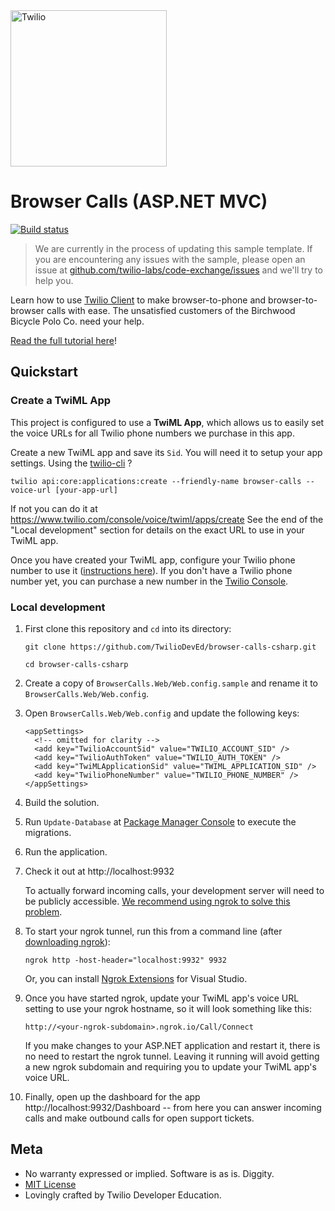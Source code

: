<a href="https://www.twilio.com">
  <img src="https://static0.twilio.com/marketing/bundles/marketing/img/logos/wordmark-red.svg" alt="Twilio" width="250" />
</a>

# Browser Calls (ASP.NET MVC)

[![Build status](https://ci.appveyor.com/api/projects/status/tiltaaj3tg78i515?svg=true)](https://ci.appveyor.com/project/TwilioDevEd/browser-calls-csharp)

> We are currently in the process of updating this sample template. If you are encountering any issues with the sample, please open an issue at [github.com/twilio-labs/code-exchange/issues](https://github.com/twilio-labs/code-exchange/issues) and we'll try to help you.

Learn how to use [Twilio Client](https://www.twilio.com/client) to make browser-to-phone and browser-to-browser calls with ease. The unsatisfied customers of the Birchwood Bicycle Polo Co. need your help.

[Read the full tutorial here](https://www.twilio.com/docs/tutorials/walkthrough/browser-calls/csharp/mvc)!

## Quickstart

### Create a TwiML App

This project is configured to use a **TwiML App**, which allows us to easily set the voice URLs for all Twilio phone numbers we purchase in this app.

Create a new TwiML app and save its `Sid`. You will need it to setup your app settings.
  Using the [twilio-cli](https://www.twilio.com/docs/twilio-cli) ?
  ```
  twilio api:core:applications:create --friendly-name browser-calls --voice-url [your-app-url]
  ```
  If not you can do it at https://www.twilio.com/console/voice/twiml/apps/create
  See the end of the "Local development" section for details on the exact URL to use in your TwiML app.

Once you have created your TwiML app, configure your Twilio phone number to use it ([instructions here](https://support.twilio.com/hc/en-us/articles/223180928-How-Do-I-Create-a-TwiML-App-)).
If you don't have a Twilio phone number yet, you can purchase a new number in the [Twilio Console](https://www.twilio.com/console/phone-numbers/incoming).

### Local development

1. First clone this repository and `cd` into its directory:
   ```
   git clone https://github.com/TwilioDevEd/browser-calls-csharp.git

   cd browser-calls-csharp
   ```

2. Create a copy of `BrowserCalls.Web/Web.config.sample` and rename it to
   `BrowserCalls.Web/Web.config`.

3. Open `BrowserCalls.Web/Web.config` and update the following keys:
   ```
   <appSettings>
     <!-- omitted for clarity -->
     <add key="TwilioAccountSid" value="TWILIO_ACCOUNT_SID" />
     <add key="TwilioAuthToken" value="TWILIO_AUTH_TOKEN" />
     <add key="TwiMLApplicationSid" value="TWIML_APPLICATION_SID" />
     <add key="TwilioPhoneNumber" value="TWILIO_PHONE_NUMBER" />
   </appSettings>
   ```

4. Build the solution.

5. Run `Update-Database` at [Package Manager
   Console](https://docs.nuget.org/consume/package-manager-console) to execute the migrations.

6. Run the application.

7. Check it out at http://localhost:9932

    To actually forward incoming calls, your development server will need to be publicly accessible. [We recommend using ngrok to solve this problem](https://www.twilio.com/blog/2015/09/6-awesome-reasons-to-use-ngrok-when-testing-webhooks.html).

8. To start your ngrok tunnel, run this from a command line (after [downloading ngrok](https://ngrok.com/download)):

	```
	ngrok http -host-header="localhost:9932" 9932
	```

	Or, you can install [Ngrok Extensions](https://marketplace.visualstudio.com/items?itemName=DavidProthero.NgrokExtensions) for Visual Studio.

9. Once you have started ngrok, update your TwiML app's voice URL setting to use your ngrok hostname, so it will look something like this:

	```
	http://<your-ngrok-subdomain>.ngrok.io/Call/Connect
	```

    If you make changes to your ASP.NET application and restart it, there is no need to restart the ngrok tunnel. Leaving it running will avoid getting a new ngrok subdomain and requiring you to update your TwiML app's voice URL.

10. Finally, open up the dashboard for the app http://localhost:9932/Dashboard -- from here you can answer incoming calls and make outbound calls for open support tickets.

## Meta

* No warranty expressed or implied. Software is as is. Diggity.
* [MIT License](http://www.opensource.org/licenses/mit-license.html)
* Lovingly crafted by Twilio Developer Education.

